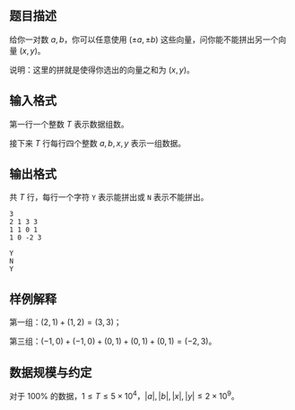 ## 题目描述

给你一对数 $a,b$，你可以任意使用 $(\pm a,\pm b)$ 这些向量，问你能不能拼出另一个向量 $(x,y)$。

说明：这里的拼就是使得你选出的向量之和为 $(x,y)$。

## 输入格式

第一行一个整数 $T$ 表示数据组数。

接下来 $T$ 行每行四个整数 $a,b,x,y$ 表示一组数据。

## 输出格式

共 $T$ 行，每行一个字符 `Y` 表示能拼出或 `N` 表示不能拼出。

```input1
3
2 1 3 3
1 1 0 1
1 0 -2 3
```

```output1
Y
N
Y
```

## 样例解释

第一组：$(2,1)+(1,2)=(3,3)$；

第三组：$(-1,0)+(-1,0)+(0,1)+(0,1)+(0,1)=(-2,3)$。

## 数据规模与约定

对于 $100\%$ 的数据，$1\leq T\leq 5\times 10^4$，$|a|,|b|,|x|,|y|\leq 2\times 10^9$。

